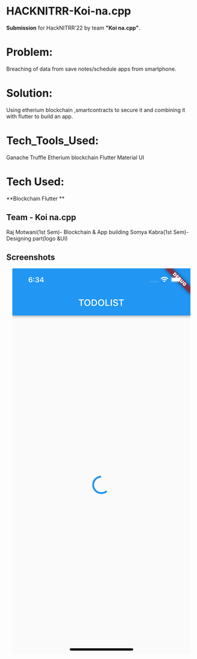 # HACKNITRR-Koi-na.cpp
**Submission** for HackNITRR'22 by team **"Koi na.cpp"**.

# Problem: 
Breaching of data from save notes/schedule apps from smartphone.

# Solution:
Using etherium blockchain ,smartcontracts to secure it and combining it with flutter to build an app.



# Tech_Tools_Used:

Ganache
Truffle
Etherium blockchain
Flutter
Material UI


# Tech Used:

**Blockchain
Flutter
**


## Team - Koi na.cpp

Raj Motwani(1st Sem)- Blockchain & App building
Somya Kabra(1st Sem)- Designing part(logo &UI)
## Screenshots
<p align="center">
    <img src="./src/abis/ss1.png" alt="Logo">
  </a>

